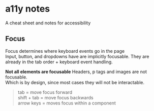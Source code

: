 # a11y notes
A cheat sheet and notes for accessibility 

## Focus
Focus determines where keyboard events go in the page <br>
Input, button, and dropdowns have are implicitly focusable. They are already in the tab order + keyboard event handling.<br>

**Not all elements are focusable**
Headers, p tags and images are not focusable.<br> Which is by design, since most cases they will not be interactable.
> tab = move focus forward <br>
> shift + tab = move focus backwards <br>
> arrow keys = moves focus within a component

